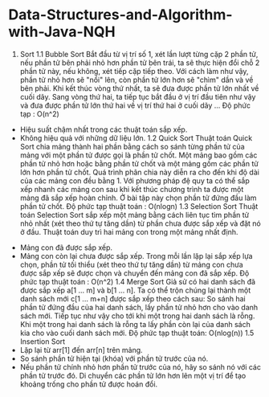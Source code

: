 # Data-Structures-and-Algorithm-with-Java-NQH
1. Sort
1.1 Bubble Sort 
 Bắt đầu từ vị trí số 1, xét lần lượt từng cặp 2 phần tử, nếu phần tử bên phải nhỏ hơn phần tử bên trái, ta sẽ thực hiện đổi chỗ 2 phần tử này, nếu không, xét tiếp cặp tiếp theo. Với cách làm như vậy, phần tử nhỏ hơn sẽ "nổi" lên, còn phần tử lớn hơn sẽ "chìm" dần và về bên phải.
 Khi kết thúc vòng thứ nhất, ta sẽ đưa được phần tử lớn nhất về cuối dãy. Sang vòng thứ hai, ta tiếp tục bắt đầu ở vị trí đầu tiên như vậy và đưa được phần tử lớn thứ hai về vị trí thứ hai ở cuối dãy ...
 Độ phức tạp : O(n^2)
 * Hiệu suất chậm nhất trong các thuật toán sắp xếp.
 * Không hiệu quả với những dữ liệu lớn.
 1.2 Quick Sort
 Thuật toán Quick Sort chia mảng thành hai phần bằng cách so sánh từng phần tử của mảng với một phần tử được gọi là phần tử chốt. Một mảng bao gồm các phần tử nhỏ hơn hoặc bằng phần tử chốt và một mảng gồm các phần tử lớn hơn phần tử chốt.
 Quá trình phân chia này diễn ra cho đến khi độ dài của các mảng con đều bằng 1. Với phương pháp đệ quy ta có thể sắp xếp nhanh các mảng con sau khi kết thúc chương trình ta được một mảng đã sắp xếp hoàn chỉnh.
 Ở bài tập này chọn phần tử đứng đầu làm phần tử chốt.
 Độ phức tạp thuật toán : O(nlogn)
 1.3 Selection Sort
 Thuật toán Selection Sort sắp xếp một mảng bằng cách liên tục tìm phần tử nhỏ nhất (xét theo thứ tự tăng dần) từ phần chưa được sắp xếp và đặt nó ở đầu. Thuật toán duy trì hai mảng con trong một mảng nhất định.
 + Mảng con đã được sắp xếp.
 + Mảng con còn lại chưa được sắp xếp.
 Trong mỗi lần lặp lại sắp xếp lựa chọn, phần tử tối thiểu (xét theo thứ tự tăng dần) từ mảng con chưa được sắp xếp sẽ được chọn và chuyển đến mảng con đã sắp xếp.
 Độ phức tạp thuật toán : O(n^2)
 1.4 Merge Sort
 Giả sử có hai danh sách đã được sắp xếp a[1 ... m] và b[1 ... n].
 Ta có thể trộn chúng lại thành một danh sách mới c[1 ... m+n] được sắp xếp theo cách sau:
 So sánh hai phần tử đứng đầu của hai danh sách, lấy phần tử nhỏ hơn cho vào danh sách mới. Tiếp tục như vậy cho tới khi một trong hai danh sách là rỗng.
 Khi một trong hai danh sách là rỗng ta lấy phần còn lại của danh sách kia cho vào cuối danh sách mới.
 Độ phức tạp thuật toán: O(nlog(n))
 1.5 Insertion Sort
  + Lặp lại từ arr[1] đến arr[n] trên mảng.
  + So sánh phần tử hiện tại (khóa) với phần tử trước của nó.
  + Nếu phần tử chính nhỏ hơn phần tử trước của nó, hãy so sánh nó với các phần tử trước đó. Di chuyển các phần tử lớn hơn lên một vị trí để tạo khoảng trống cho phần tử được hoán đổi.
